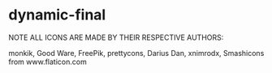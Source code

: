 # dynamic-final

NOTE ALL ICONS ARE MADE BY THEIR RESPECTIVE AUTHORS:
<p/>
monkik, Good Ware, FreePik, prettycons, Darius Dan, xnimrodx, Smashicons from www.flaticon.com
